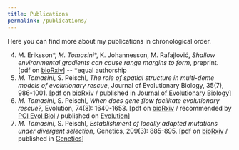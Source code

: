 ```yaml
---
title: Publications
permalink: /publications/
---
```

Here you can find more about my publications in chronological order.

4. M. Eriksson\*, *M. Tomasini*\*, K. Johannesson, M. Rafajlović, _Shallow environmental gradients can cause range margins to form_, preprint. [pdf on [bioRxiv](https://www.biorxiv.org/content/10.1101/2022.03.19.484973v2.full.pdf)] -- \*equal authorship 
3. *M. Tomasini*, S. Peischl, _The role of spatial structure in multi-deme models of evolutionary rescue_, Journal of Evolutionary Biology, 35(7), 986-1001. [pdf on [bioRxiv](https://www.biorxiv.org/content/10.1101/2020.10.29.360842v2.full.pdf) / published in [Journal of Evolutionary Biology](https://onlinelibrary.wiley.com/doi/epdf/10.1111/jeb.14018)]
2. *M. Tomasini*, S. Peischl, _When does gene flow facilitate evolutionary rescue?_, Evolution, 74(8): 1640-1653. [pdf on [bioRxiv](https://www.biorxiv.org/content/10.1101/622142v6.full.pdf) / recommended by [PCI Evol Biol](https://doi.org/10.24072/pci.evolbiol.100098) / published on [Evolution](https://onlinelibrary.wiley.com/doi/10.1111/evo.14038)]
1. *M. Tomasini*, S. Peischl, _Establishment of locally adapted mutations under divergent selection_, Genetics, 209(3): 885-895. [pdf on [bioRxiv](https://www.biorxiv.org/content/biorxiv/early/2018/05/03/248013.full.pdf) / published in [Genetics](http://www.genetics.org/content/209/3/885)]
